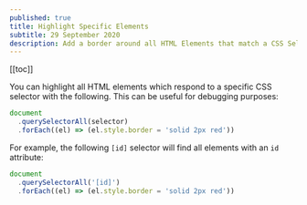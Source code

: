 ```yaml
---
published: true
title: Highlight Specific Elements
subtitle: 29 September 2020
description: Add a border around all HTML Elements that match a CSS Selector to aid in debugging
---
```


[[toc]]

You can highlight all HTML elements which respond to a specific CSS selector with the following. This can be useful for debugging purposes:

```js
document
  .querySelectorAll(selector)
  .forEach((el) => (el.style.border = 'solid 2px red'))
```

For example, the following `[id]` selector will find all elements with an `id` attribute:

```js
document
  .querySelectorAll('[id]')
  .forEach((el) => (el.style.border = 'solid 2px red'))
```
